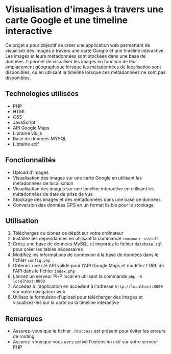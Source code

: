 # Visualisation d'images à travers une carte Google et une timeline interactive

Ce projet a pour objectif de créer une application web permettant de visualiser des images à travers une carte Google et une timeline interactive. Les images et leurs métadonnées sont stockées dans une base de données. Il permet de visualiser les images en fonction de leur emplacement géographique lorsque les métadonnées de localisation sont disponibles, ou en utilisant la timeline lorsque ces métadonnées ne sont pas disponibles.

## Technologies utilisées
- PHP
- HTML
- CSS
- JavaScript
- API Google Maps
- Librairie vis.js
- Base de données MYSQL
- Librairie exif

## Fonctionnalités
- Upload d'images
- Visualisation des images sur une carte Google en utilisant les métadonnées de localisation
- Visualisation des images sur une timeline interactive en utilisant les métadonnées de date de prise de vue
- Stockage des images et des métadonnées dans une base de données
- Conversion des données GPS en un format lisible pour le stockage

## Utilisation
1. Téléchargez ou clonez ce dépôt sur votre ordinateur
2. Installez les dépendances en utilisant la commande `composer install`
3. Créez une base de données MySQL et importez le fichier `database.sql` pour créer les tables nécessaires
4. Modifiez les informations de connexion à la base de données dans le fichier `config.php`
5. Obtenez une clé API valide pour l'API Google Maps et modifiez l'URL de l'API dans le fichier `index.php`
6. Lancez un serveur PHP local en utilisant la commande `php -S localhost:8000`
7. Accédez à l'application en accédant à l'adresse `http://localhost:8000` sur votre navigateur web
8. Utilisez le formulaire d'upload pour télécharger des images et visualisez-les sur la carte ou la timeline interactive

## Remarques
- Assurez-vous que le fichier `.htaccess` est présent pour éviter les erreurs de routing
- Assurez-vous que vous avez activé l'extension exif sur votre serveur PHP

